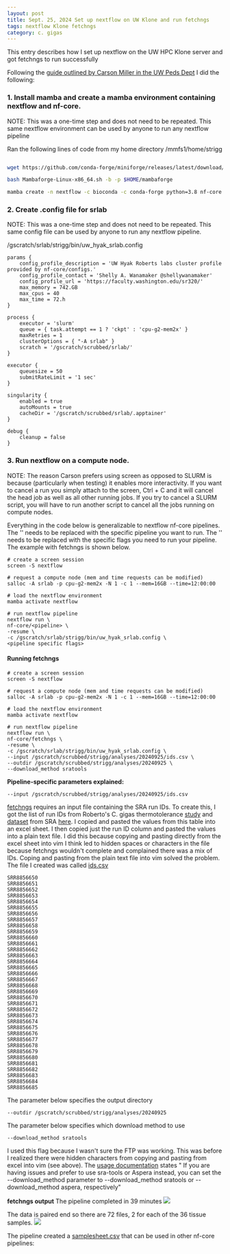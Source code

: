 ```yaml
---
layout: post
title: Sept. 25, 2024 Set up nextflow on UW Klone and run fetchngs
tags: nextflow Klone fetchngs
category: c. gigas
---
```


This entry describes how I set up nextflow on the UW HPC Klone server and got fetchngs to run successfully

Following the [guide outlined by Carson Miller in the UW Peds Dept](https://nf-co.re/configs/uw_hyak_pedslabs) I did the following:


### 1. Install mamba and create a mamba environment containing nextflow and nf-core.  
NOTE: This was a one-time step and does not need to be repeated. This same nextflow environment can be used by anyone to run any nextflow pipeline

Ran the following lines of code from my home directory /mmfs1/home/strigg
```bash

wget https://github.com/conda-forge/miniforge/releases/latest/download/Mambaforge-Linux-x86_64.sh

bash Mambaforge-Linux-x86_64.sh -b -p $HOME/mambaforge

mamba create -n nextflow -c bioconda -c conda-forge python=3.8 nf-core nextflow -y -q

```

### 2. Create .config file for srlab
NOTE: This was a one-time step and does not need to be repeated. This same config file can be used by anyone to run any nextflow pipeline.

/gscratch/srlab/strigg/bin/uw_hyak_srlab.config
```
params {
    config_profile_description = 'UW Hyak Roberts labs cluster profile provided by nf-core/configs.'
    config_profile_contact = 'Shelly A. Wanamaker @shellywanamaker'
    config_profile_url = 'https://faculty.washington.edu/sr320/'
    max_memory = 742.GB
    max_cpus = 40
    max_time = 72.h
}

process {
    executor = 'slurm'
    queue = { task.attempt == 1 ? 'ckpt' : 'cpu-g2-mem2x' }
    maxRetries = 1
    clusterOptions = { "-A srlab" }
    scratch = '/gscratch/scrubbed/srlab/'
}

executor {
    queuesize = 50
    submitRateLimit = '1 sec'
}

singularity {
    enabled = true
    autoMounts = true
    cacheDir = '/gscratch/scrubbed/srlab/.apptainer'
}

debug {
    cleanup = false
}
```


### 3. Run nextflow on a compute node.
NOTE: The reason Carson prefers using screen as opposed to SLURM is because (particularly when testing) it enables more interactivity. If you want to cancel a run you simply attach to the screen, Ctrl + C and it will cancel the head job as well as all other running jobs. If you try to cancel a SLURM script, you will have to run another script to cancel all the jobs running on compute nodes.  

Everything in the code below is generalizable to nextflow nf-core pipelines. The '<pipeline>' needs to be replaced with the specific pipeline you want to run. The '<pipeline specific flags>' needs to be replaced with the specific flags you need to run your pipeline. The example with fetchngs is shown below.

```
# create a screen session
screen -S nextflow

# request a compute node (mem and time requests can be modified)
salloc -A srlab -p cpu-g2-mem2x -N 1 -c 1 --mem=16GB --time=12:00:00

# load the nextflow environment
mamba activate nextflow

# run nextflow pipeline
nextflow run \
nf-core/<pipeline> \
-resume \
-c /gscratch/srlab/strigg/bin/uw_hyak_srlab.config \
<pipeline specific flags>

```

#### Running fetchngs
```
# create a screen session
screen -S nextflow

# request a compute node (mem and time requests can be modified)
salloc -A srlab -p cpu-g2-mem2x -N 1 -c 1 --mem=16GB --time=12:00:00

# load the nextflow environment
mamba activate nextflow

# run nextflow pipeline
nextflow run \
nf-core/fetchngs \
-resume \
-c /gscratch/srlab/strigg/bin/uw_hyak_srlab.config \
--input /gscratch/scrubbed/strigg/analyses/20240925/ids.csv \
--outdir /gscratch/scrubbed/strigg/analyses/20240925 \
--download_method sratools

```
**Pipeline-specific parameters explained:**
```
--input /gscratch/scrubbed/strigg/analyses/20240925/ids.csv
```
[fetchngs](https://nf-co.re/fetchngs/1.12.0/) requires an input file containing the SRA run IDs. To create this, I got the list of run IDs from Roberto's C. gigas thermotolerance [study](https://doi.org/10.1016/j.cbd.2023.101089) and [dataset](https://www.ncbi.nlm.nih.gov/bioproject?Db=biosample&DbFrom=bioproject&Cmd=Link&LinkName=bioproject_biosample&LinkReadableName=BioSample&ordinalpos=1&IdsFromResult=516210) from SRA [here](https://www.ncbi.nlm.nih.gov/Traces/study/?query_key=3&WebEnv=MCID_66f3f6267f36c63f9e0edc25&o=acc_s%3Aa&s=SRR8856650,SRR8856651,SRR8856652,SRR8856653,SRR8856654,SRR8856655,SRR8856656,SRR8856657,SRR8856658,SRR8856659,SRR8856660,SRR8856661,SRR8856662,SRR8856663,SRR8856664,SRR8856665,SRR8856666,SRR8856667,SRR8856668,SRR8856669,SRR8856670,SRR8856671,SRR8856672,SRR8856673,SRR8856674,SRR8856675,SRR8856676,SRR8856677,SRR8856678,SRR8856679,SRR8856680,SRR8856681,SRR8856682,SRR8856683,SRR8856684,SRR8856685). I copied and pasted the values from this table into an excel sheet. I then copied just the run ID column and pasted the values into a plain text file. I did this because copying and pasting directly from the excel sheet into vim I think led to hidden spaces or characters in the file because fetchngs wouldn't complete and complained there was a mix of IDs. Coping and pasting from the plain text file into vim solved the problem. The file I created was called [ids.csv](https://github.com/Resilience-Biomarkers-for-Aquaculture/Cgigas_thermo_RNAseq/blob/main/data/20240925/ids.csv)

```
SRR8856650
SRR8856651
SRR8856652
SRR8856653
SRR8856654
SRR8856655
SRR8856656
SRR8856657
SRR8856658
SRR8856659
SRR8856660
SRR8856661
SRR8856662
SRR8856663
SRR8856664
SRR8856665
SRR8856666
SRR8856667
SRR8856668
SRR8856669
SRR8856670
SRR8856671
SRR8856672
SRR8856673
SRR8856674
SRR8856675
SRR8856676
SRR8856677
SRR8856678
SRR8856679
SRR8856680
SRR8856681
SRR8856682
SRR8856683
SRR8856684
SRR8856685
```

The parameter below specifies the output directory
```
--outdir /gscratch/scrubbed/strigg/analyses/20240925
```

The parameter below specifies which download method to use
```
--download_method sratools
```
I used this flag because I wasn't sure the FTP was working. This was before I realized there were hidden characters from copying and pasting from excel into vim (see above). The [usage documentation](https://nf-co.re/fetchngs/1.12.0/docs/usage/) states " If you are having issues and prefer to use sra-tools or Aspera instead, you can set the --download_method parameter to --download_method sratools or --download_method aspera, respectively"

**fetchngs output**
The pipeline completed in 39 minutes
![](https://raw.githubusercontent.com/Resilience-Biomarkers-for-Aquaculture/Cgigas_thermo_RNAseq/master/analyses/20240925/Screenshot%202024-09-25%20143355.png)

The data is paired end so there are 72 files, 2 for each of the 36 tissue samples.
![](https://raw.githubusercontent.com/Resilience-Biomarkers-for-Aquaculture/Cgigas_thermo_RNAseq/master/analyses/20240925/Screenshot%202024-09-25%20143520.png)

The pipeline created a [samplesheet.csv](https://github.com/Resilience-Biomarkers-for-Aquaculture/Cgigas_thermo_RNAseq/blob/main/analyses/20240925/samplesheet.csv) that can be used in other nf-core pipelines:
